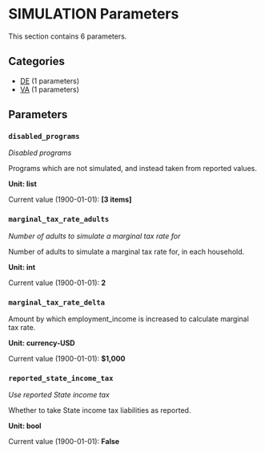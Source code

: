# SIMULATION Parameters

This section contains 6 parameters.

## Categories

- [DE](de/index.md) (1 parameters)
- [VA](va/index.md) (1 parameters)

## Parameters

### `disabled_programs`
*Disabled programs*

Programs which are not simulated, and instead taken from reported values.

**Unit: list**

Current value (1900-01-01): **[3 items]**


### `marginal_tax_rate_adults`
*Number of adults to simulate a marginal tax rate for*

Number of adults to simulate a marginal tax rate for, in each household.

**Unit: int**

Current value (1900-01-01): **2**


### `marginal_tax_rate_delta`

Amount by which employment_income is increased to calculate marginal tax rate.

**Unit: currency-USD**

Current value (1900-01-01): **$1,000**


### `reported_state_income_tax`
*Use reported State income tax*

Whether to take State income tax liabilities as reported.

**Unit: bool**

Current value (1900-01-01): **False**

